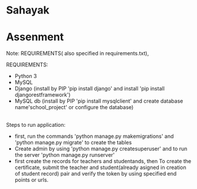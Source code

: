 # Sahayak
# Assenment

Note: REQUIREMENTS( also specified in requirements.txt),


REQUIREMENTS:
<br/>
<ul>
  <li>Python 3</li>
  <li>MySQL</li>
  <li>Django (install by PIP 'pip install django' and install 'pip install djangorestframework')</li>
  <li>MySQL db (install by PIP 'pip install mysqlclient' and create database name'school_project' or configure the database)</li>
  </ul>
  <br/>
  Steps to run application:
<ul>
<li>first, run the commands 'python manage.py makemigrations' and 'python manage.py migrate' to create the tables</li>
 <li> Create admin by using 'python manage.py createsuperuser' and to run the server 'python manage.py runserver'</li>
<li> first create the records for teachers and studentands,
then To create the certificate, submit the teacher and student(already asigned in creation of student record) pair and verify the token by using specified end points or urls. </li>
</ul>